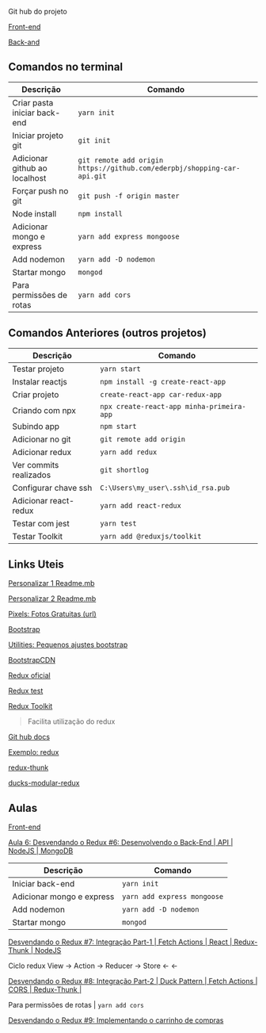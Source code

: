 Git hub do projeto 

[Front-end](https://github.com/ederpbj/car-redux-app)

[Back-and](https://github.com/ederpbj/shopping-car-api)

## Comandos no terminal

Descrição | Comando
--------- | ------
Criar pasta iniciar back-end |`yarn init`
Iniciar projeto git|`git init`
Adicionar github ao localhost|`git remote add origin https://github.com/ederpbj/shopping-car-api.git`
Forçar push no git|`git push -f origin master`
Node install|`npm install`
Adicionar mongo e express|`yarn add express mongoose`
Add nodemon|`yarn add -D nodemon`
Startar mongo|`mongod`
Para permissões de rotas|`yarn add cors`

## Comandos Anteriores (outros projetos)

Descrição | Comando
--------- | ------
Testar projeto|`yarn start`
Instalar reactjs|`npm install -g create-react-app`
Criar projeto|`create-react-app car-redux-app`
Criando com npx|`npx create-react-app minha-primeira-app`
Subindo app|`npm start`
Adicionar no git|`git remote add origin`
Adicionar redux|`yarn add redux`
Ver commits realizados|`git shortlog`
Configurar chave ssh|`C:\Users\my_user\.ssh\id_rsa.pub`
Adicionar react-redux|`yarn add react-redux`
Testar com jest|`yarn test`
Testar Toolkit|`yarn add @reduxjs/toolkit`

## Links Uteis 

[Personalizar 1 Readme.mb](https://medium.com/@raullesteves/github-como-fazer-um-readme-md-bonit%C3%A3o-c85c8f154f8)

[Personalizar 2 Readme.mb](https://docs.pipz.com/central-de-ajuda/learning-center/guia-basico-de-markdown#open)

[Pixels: Fotos Gratuitas (url)](https://www.pexels.com/pt-br/)

[Bootstrap](https://getbootstrap.com/docs/4.4/getting-started/introduction/)

[Utilities: Pequenos ajustes bootstrap](https://getbootstrap.com/docs/4.4/utilities/borders/)

[BootstrapCDN](https://www.bootstrapcdn.com/bootswatch/)

[Redux oficial](https://redux.js.org/)

[Redux test](https://redux.js.org/recipes/writing-tests)

[Redux Toolkit](https://redux-toolkit.js.org/)
> Facilita utilização do redux

[Git hub docs](https://help.github.com/pt/github/writing-on-github/basic-writing-and-formatting-syntax)

[Exemplo: redux](https://github.com/ederpbj/shopping-car-api/blob/master/src/assets/images/redux-md.JPG)

[redux-thunk](https://github.com/reduxjs/redux-thunk)

[ducks-modular-redux](https://github.com/erikras/ducks-modular-redux)

## Aulas 
[Front-end](https://github.com/ederpbj/car-redux-app)

[Aula 6: Desvendando o Redux #6: Desenvolvendo o Back-End | API | NodeJS | MongoDB](https://www.youtube.com/watch?v=cYXwh69HXfU&list=PLK5FPzMuRKlyILd8Jh08M6a1-htpHYzwv&index=6&ab_channel=WashingtonDeveloper)

Descrição | Comando
--------- | ------
Iniciar back-end | `yarn init`
Adicionar mongo e express|`yarn add express mongoose`
Add nodemon|`yarn add -D nodemon`
Startar mongo|`mongod`

[Desvendando o Redux #7: Integração Part-1 | Fetch Actions | React | Redux-Thunk | NodeJS](https://www.youtube.com/watch?v=oaz1HXiXgpk&list=PLK5FPzMuRKlyILd8Jh08M6a1-htpHYzwv&index=7)

Ciclo redux
View -> Action -> Reducer -> Store 
<-                              <- 

[Desvendando o Redux #8: Integração Part-2 | Duck Pattern | Fetch Actions | CORS | Redux-Thunk |](https://www.youtube.com/watch?v=oN7wuGz_sA0&list=PLK5FPzMuRKlyILd8Jh08M6a1-htpHYzwv&index=8&ab_channel=WashingtonDeveloper)


Para permissões de rotas | `yarn add cors`

[Desvendando o Redux #9: Implementando o carrinho de compras](https://www.youtube.com/watch?v=SPUGoDSKk14&list=PLK5FPzMuRKlyILd8Jh08M6a1-htpHYzwv&index=9)
